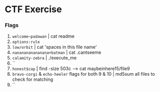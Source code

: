 # CTF Exercise

### Flags
1. `welcome~padawan` | cat readme
3. `options:rule`  
4. `low/orbit`  | cat 'spaces in this file name'
5. `nananananananana+batman`  | cat .cantseeme
6. `calamity-zebra`  | ./execute_me
7. ``
8. `honest$cap`  | find -size 503c --> cat maybeinhere15/file9
9. `bravo-corgi` & `echo-heeler` flags for both 9 & 10 | md5sum all files to check for matching
11. ``
